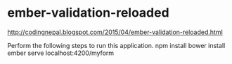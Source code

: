 # ember-validation-reloaded
http://codingnepal.blogspot.com/2015/04/ember-validation-reloaded.html

Perform the following steps to run this application.
npm install
bower install
ember serve
localhost:4200/myform
